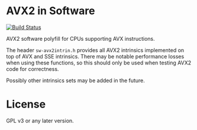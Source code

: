 AVX2 in Software
===============

[![Build Status](https://travis-ci.org/addaleax/sw-simd.svg?style=flat&branch=master)](https://travis-ci.org/addaleax/sw-simd?branch=master)

AVX2 software polyfill for CPUs supporting AVX instructions.

The header `sw-avx2intrin.h` provides all AVX2 intrinsics implemented on top
of AVX and SSE intrinsics. There may be notable performance losses when using
these functions, so this should only be used when testing AVX2 code
for correctness.

Possibly other intrinsics sets may be added in the future.

License
=======
GPL v3 or any later version.
